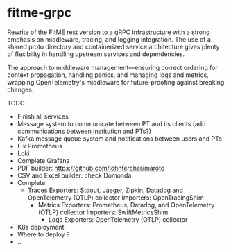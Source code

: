 # fitme-grpc

Rewrite of the FitME rest version to a  gRPC infrastructure with a strong emphasis on middleware, tracing, and logging integration.
The use of a shared proto directory and containerized service architecture gives plenty of flexibility in handling upstream services and dependencies.

The approach to middleware management—ensuring correct ordering for context propagation, handling panics, and managing logs and metrics, wrapping OpenTelemetry's middleware for future-proofing against breaking changes.

TODO
 - Finish all services
 - Message system to communicate between PT and its clients (add communications between Institution and PTs?)
 - Kafka message queue system and notifications between users and PTs
 - Fix Prometheus
 - Loki
 - Complete Grafana
 - PDF builder: https://github.com/johnfercher/maroto
 - CSV and Excel builder: check Domonda
 - Complete:
   - Traces
      Exporters: Stdout, Jaeger, Zipkin, Datadog and OpenTelemetry (OTLP) collector
      Importers: OpenTracingShim
     - Metrics
        Exporters: Prometheus, Datadog, and OpenTelemetry (OTLP) collector
        Importers: SwiftMetricsShim
       - Logs
        Exporters: OpenTelemetry (OTLP) collector
 - K8s deployment
 - Where to deploy ?
 - ..
